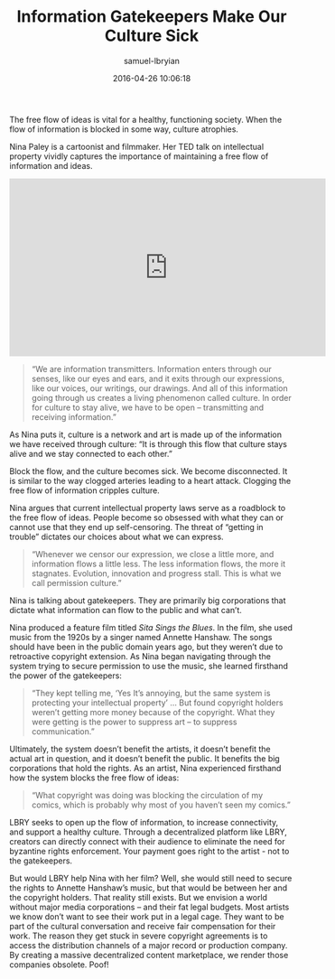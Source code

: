 ﻿---
author: samuel-lbryian
title: 'Information Gatekeepers Make Our Culture Sick'
date: '2016-04-26 10:06:18'
cover: 'gatekeepers.png'
---
The free flow of ideas is vital for a healthy, functioning society. When the flow of information is blocked in some way, culture atrophies.

Nina Paley is a cartoonist and filmmaker.  Her TED talk on intellectual property vividly captures the importance of maintaining a free flow of information and ideas.

<p style="text-align: center;"><iframe width="560" height="315" src="https://www.youtube.com/embed/XO9FKQAxWZc" frameborder="0" allowfullscreen></iframe></p>

>“We are information transmitters. Information enters through our senses, like our eyes and ears, and it exits through our expressions, like our voices, our writings, our drawings. And all of this information going through us creates a living phenomenon called culture. In order for culture to stay alive, we have to be open – transmitting and receiving information.”

As Nina puts it, culture is a network and art is made up of the information we have received through culture: “It is through this flow that culture stays alive and we stay connected to each other.”

Block the flow, and the culture becomes sick. We become disconnected. It is similar to the way clogged arteries leading to a heart attack. Clogging the free flow of information cripples culture.

Nina argues that current intellectual property laws serve as a roadblock to the free flow of ideas. People become so obsessed with what they can or cannot use that they end up self-censoring. The threat of “getting in trouble” dictates our choices about what we can express.

>“Whenever we censor our expression, we close a little more, and information flows a little less. The less information flows, the more it stagnates. Evolution, innovation and progress stall. This is what we call permission culture.”

Nina is talking about gatekeepers. They are primarily big corporations that dictate what information can flow to the public and what can’t.

Nina produced a feature film titled *Sita Sings the Blues*. In the film, she used music from the 1920s by a singer named Annette Hanshaw. The songs should have been in the public domain years ago, but they weren’t due to retroactive copyright extension. As Nina began navigating through the system trying to secure permission to use the music, she learned firsthand the power of the gatekeepers:

>“They kept telling me, ‘Yes It’s annoying, but the same system is protecting your intellectual property’ ... But found copyright holders weren’t getting more money because of the copyright. What they were getting is the power to suppress art – to suppress communication.”

Ultimately, the system doesn’t benefit the artists, it doesn’t benefit the actual art in question, and it doesn’t benefit the public. It benefits the big corporations that hold the rights. As an artist, Nina experienced firsthand how the system blocks the free flow of ideas:

>“What copyright was doing was blocking the circulation of my comics, which is probably why most of you haven’t seen my comics.”

LBRY seeks to open up the flow of information, to increase connectivity, and support a healthy culture. Through a decentralized platform like LBRY, creators can directly connect with their audience to eliminate the need for byzantine rights enforcement. Your payment goes right to the artist - not to the gatekeepers.

But would LBRY help Nina with her film? Well, she would still need to secure the rights to Annette Hanshaw’s music, but that would be between her and the copyright holders. That reality still exists. But we envision a world without major media corporations – and their fat legal budgets. Most artists we know don’t want to see their work put in a legal cage. They want to be part of the cultural conversation and receive fair compensation for their work. The reason they get stuck in severe copyright agreements is to access the distribution channels of a major record or production company. By creating a massive decentralized content marketplace, we render those companies obsolete. Poof!
